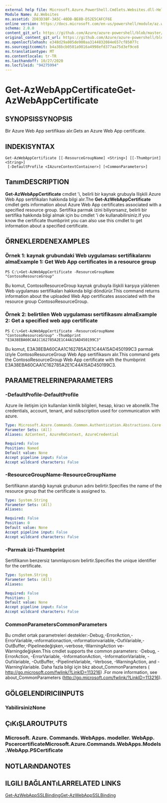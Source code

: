 ```yaml
---
external help file: Microsoft.Azure.PowerShell.Cmdlets.Websites.dll-Help.xml
Module Name: Az.Websites
ms.assetid: 2D83D38F-3A5C-40DB-BE8B-D52E5CAFCF6E
online version: https://docs.microsoft.com/en-us/powershell/module/az.websites/get-azwebappcertificate
schema: 2.0.0
content_git_url: https://github.com/Azure/azure-powershell/blob/master/src/Websites/Websites/help/Get-AzWebAppCertificate.md
original_content_git_url: https://github.com/Azure/azure-powershell/blob/master/src/Websites/Websites/help/Get-AzWebAppCertificate.md
ms.openlocfilehash: e348d29a805de900aa3144832084e657cf85077c
ms.sourcegitcommit: b4a38bcb0501a9016a4998efd377aa75d3ef9ce8
ms.translationtype: MT
ms.contentlocale: tr-TR
ms.lasthandoff: 10/27/2020
ms.locfileid: "94275994"
---
```

# <span data-ttu-id="1e46c-101">Get-AzWebAppCertificate</span><span class="sxs-lookup"><span data-stu-id="1e46c-101">Get-AzWebAppCertificate</span></span>

## <span data-ttu-id="1e46c-102">SYNOPSIS</span><span class="sxs-lookup"><span data-stu-id="1e46c-102">SYNOPSIS</span></span>
<span data-ttu-id="1e46c-103">Bir Azure Web App sertifikası alır.</span><span class="sxs-lookup"><span data-stu-id="1e46c-103">Gets an Azure Web App certificate.</span></span>

## <span data-ttu-id="1e46c-104">INDEKI</span><span class="sxs-lookup"><span data-stu-id="1e46c-104">SYNTAX</span></span>

```
Get-AzWebAppCertificate [[-ResourceGroupName] <String>] [[-Thumbprint] <String>]
 [-DefaultProfile <IAzureContextContainer>] [<CommonParameters>]
```

## <span data-ttu-id="1e46c-105">Tanım</span><span class="sxs-lookup"><span data-stu-id="1e46c-105">DESCRIPTION</span></span>
<span data-ttu-id="1e46c-106">**Get-AzWebAppCertificate** cmdlet 'i, belirli bir kaynak grubuyla Ilişkili Azure Web App sertifikaları hakkında bilgi alır.</span><span class="sxs-lookup"><span data-stu-id="1e46c-106">The **Get-AzWebAppCertificate** cmdlet gets information about Azure Web App certificates associated with a specified resource group.</span></span>
<span data-ttu-id="1e46c-107">Sertifika parmak izini biliyorsanız, belirli bir sertifika hakkında bilgi almak için bu cmdlet 'i de kullanabilirsiniz.</span><span class="sxs-lookup"><span data-stu-id="1e46c-107">If you know the certificate thumbprint you can also use this cmdlet to get information about a specified certificate.</span></span>

## <span data-ttu-id="1e46c-108">ÖRNEKLERDEN</span><span class="sxs-lookup"><span data-stu-id="1e46c-108">EXAMPLES</span></span>

### <span data-ttu-id="1e46c-109">Örnek 1: kaynak grubundaki Web uygulaması sertifikalarını alma</span><span class="sxs-lookup"><span data-stu-id="1e46c-109">Example 1: Get Web App certificates in a resource group</span></span>
```
PS C:\>Get-AzWebAppCertificate -ResourceGroupName "ContosoResourceGroup"
```

<span data-ttu-id="1e46c-110">Bu komut, ContosoResourceGroup kaynak grubuyla ilişkili karşıya yüklenen Web uygulaması sertifikaları hakkında bilgi döndürür.</span><span class="sxs-lookup"><span data-stu-id="1e46c-110">This command returns information about the uploaded Web App certificates associated with the resource group ContosoResourceGroup.</span></span>

### <span data-ttu-id="1e46c-111">Örnek 2: belirtilen Web uygulaması sertifikasını alma</span><span class="sxs-lookup"><span data-stu-id="1e46c-111">Example 2: Get a specified web app certificate</span></span>
```
PS C:\>Get-AzWebAppCertificate -ResourceGroupName "ContosoResourceGroup" -Thumbprint "E3A38EBA60CAA1C162785A2E1C44A15AD450199C3"
```

<span data-ttu-id="1e46c-112">Bu komut, E3A38EBA60CAA1C162785A2E1C44A15AD450199C3 parmak iziyle ContosoResourceGroup Web App sertifikasını alır.</span><span class="sxs-lookup"><span data-stu-id="1e46c-112">This command gets the ContosoResourceGroup Web App certificate with the thumbprint E3A38EBA60CAA1C162785A2E1C44A15AD450199C3.</span></span>

## <span data-ttu-id="1e46c-113">PARAMETRELERINE</span><span class="sxs-lookup"><span data-stu-id="1e46c-113">PARAMETERS</span></span>

### <span data-ttu-id="1e46c-114">-DefaultProfile</span><span class="sxs-lookup"><span data-stu-id="1e46c-114">-DefaultProfile</span></span>
<span data-ttu-id="1e46c-115">Azure ile iletişim için kullanılan kimlik bilgileri, hesap, kiracı ve abonelik.</span><span class="sxs-lookup"><span data-stu-id="1e46c-115">The credentials, account, tenant, and subscription used for communication with azure.</span></span>

```yaml
Type: Microsoft.Azure.Commands.Common.Authentication.Abstractions.Core.IAzureContextContainer
Parameter Sets: (All)
Aliases: AzContext, AzureRmContext, AzureCredential

Required: False
Position: Named
Default value: None
Accept pipeline input: False
Accept wildcard characters: False
```

### <span data-ttu-id="1e46c-116">-ResourceGroupName</span><span class="sxs-lookup"><span data-stu-id="1e46c-116">-ResourceGroupName</span></span>
<span data-ttu-id="1e46c-117">Sertifikanın atandığı kaynak grubunun adını belirtir.</span><span class="sxs-lookup"><span data-stu-id="1e46c-117">Specifies the name of the resource group that the certificate is assigned to.</span></span>

```yaml
Type: System.String
Parameter Sets: (All)
Aliases:

Required: False
Position: 0
Default value: None
Accept pipeline input: False
Accept wildcard characters: False
```

### <span data-ttu-id="1e46c-118">-Parmak izi</span><span class="sxs-lookup"><span data-stu-id="1e46c-118">-Thumbprint</span></span>
<span data-ttu-id="1e46c-119">Sertifikanın benzersiz tanımlayıcısını belirtir.</span><span class="sxs-lookup"><span data-stu-id="1e46c-119">Specifies the unique identifier for the certificate.</span></span>

```yaml
Type: System.String
Parameter Sets: (All)
Aliases:

Required: False
Position: 1
Default value: None
Accept pipeline input: False
Accept wildcard characters: False
```

### <span data-ttu-id="1e46c-120">CommonParameters</span><span class="sxs-lookup"><span data-stu-id="1e46c-120">CommonParameters</span></span>
<span data-ttu-id="1e46c-121">Bu cmdlet ortak parametreleri destekler:-Debug,-ErrorAction,-ErrorVariable,-ınformationaction,-ınformationvariable,-OutVariable,-OutBuffer,-Pipelinedeğişken,-verbose,-WarningAction ve-Warningdeğişken.</span><span class="sxs-lookup"><span data-stu-id="1e46c-121">This cmdlet supports the common parameters: -Debug, -ErrorAction, -ErrorVariable, -InformationAction, -InformationVariable, -OutVariable, -OutBuffer, -PipelineVariable, -Verbose, -WarningAction, and -WarningVariable.</span></span> <span data-ttu-id="1e46c-122">Daha fazla bilgi için bkz about_CommonParameters ( http://go.microsoft.com/fwlink/?LinkID=113216) .</span><span class="sxs-lookup"><span data-stu-id="1e46c-122">For more information, see about_CommonParameters (http://go.microsoft.com/fwlink/?LinkID=113216).</span></span>

## <span data-ttu-id="1e46c-123">GÖLGELENDIRICI</span><span class="sxs-lookup"><span data-stu-id="1e46c-123">INPUTS</span></span>

### <span data-ttu-id="1e46c-124">Yabilirsiniz</span><span class="sxs-lookup"><span data-stu-id="1e46c-124">None</span></span>

## <span data-ttu-id="1e46c-125">ÇıKıŞLAR</span><span class="sxs-lookup"><span data-stu-id="1e46c-125">OUTPUTS</span></span>

### <span data-ttu-id="1e46c-126">Microsoft. Azure. Commands. WebApps. modeller. WebApp. Pscercertificate</span><span class="sxs-lookup"><span data-stu-id="1e46c-126">Microsoft.Azure.Commands.WebApps.Models.WebApp.PSCertificate</span></span>

## <span data-ttu-id="1e46c-127">NOTLARıNDA</span><span class="sxs-lookup"><span data-stu-id="1e46c-127">NOTES</span></span>

## <span data-ttu-id="1e46c-128">ILGILI BAĞLANTıLAR</span><span class="sxs-lookup"><span data-stu-id="1e46c-128">RELATED LINKS</span></span>

[<span data-ttu-id="1e46c-129">Get-AzWebAppSSLBinding</span><span class="sxs-lookup"><span data-stu-id="1e46c-129">Get-AzWebAppSSLBinding</span></span>](./Get-AzWebAppSSLBinding.md)


